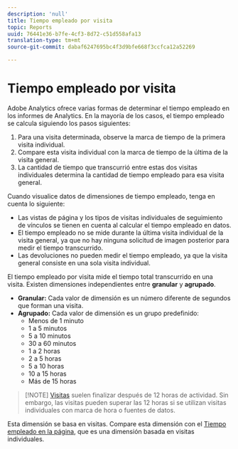 ```yaml
---
description: 'null'
title: Tiempo empleado por visita
topic: Reports
uuid: 76441e36-b7fe-4cf3-8d72-c51d558afa13
translation-type: tm+mt
source-git-commit: dabaf6247695bc4f3d9bfe668f3ccfca12a52269

---
```



# Tiempo empleado por visita

Adobe Analytics ofrece varias formas de determinar el tiempo empleado en los informes de Analytics. En la mayoría de los casos, el tiempo empleado se calcula siguiendo los pasos siguientes:

1. Para una visita determinada, observe la marca de tiempo de la primera visita individual.
2. Compare esta visita individual con la marca de tiempo de la última de la visita general.
3. La cantidad de tiempo que transcurrió entre estas dos visitas individuales determina la cantidad de tiempo empleado para esa visita general.

Cuando visualice datos de dimensiones de tiempo empleado, tenga en cuenta lo siguiente:

* Las vistas de página y los tipos de visitas individuales de seguimiento de vínculos se tienen en cuenta al calcular el tiempo empleado en datos.
* El tiempo empleado no se mide durante la última visita individual de la visita general, ya que no hay ninguna solicitud de imagen posterior para medir el tiempo transcurrido.
* Las devoluciones no pueden medir el tiempo empleado, ya que la visita general consiste en una sola visita individual.

El tiempo empleado por visita mide el tiempo total transcurrido en una visita. Existen dimensiones independientes entre **granular** y **agrupado**.

* **Granular:** Cada valor de dimensión es un número diferente de segundos que forman una visita.
* **Agrupado:** Cada valor de dimensión es un grupo predefinido:
   * Menos de 1 minuto
   * 1 a 5 minutos
   * 5 a 10 minutos
   * 30 a 60 minutos
   * 1 a 2 horas
   * 2 a 5 horas
   * 5 a 10 horas
   * 10 a 15 horas
   * Más de 15 horas

>[!NOTE] [Visitas](../c-metrics/metrics-visit.md) suelen finalizar después de 12 horas de actividad. Sin embargo, las visitas pueden superar las 12 horas si se utilizan visitas individuales con marca de hora o fuentes de datos.

Esta dimensión se basa en visitas. Compare esta dimensión con el [Tiempo empleado en la página](reports-time-spent-on-page.md), que es una dimensión basada en visitas individuales.
